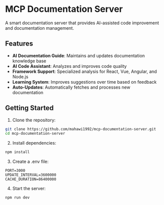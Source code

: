 # MCP Documentation Server

A smart documentation server that provides AI-assisted code improvement and documentation management.

## Features

- **AI Documentation Guide**: Maintains and updates documentation knowledge base
- **AI Code Assistant**: Analyzes and improves code quality
- **Framework Support**: Specialized analysis for React, Vue, Angular, and Node.js
- **Learning System**: Improves suggestions over time based on feedback
- **Auto-Updates**: Automatically fetches and processes new documentation

## Getting Started

1. Clone the repository:
```bash
git clone https://github.com/mahawi1992/mcp-documentation-server.git
cd mcp-documentation-server
```

2. Install dependencies:
```bash
npm install
```

3. Create a .env file:
```env
PORT=3000
UPDATE_INTERVAL=3600000
CACHE_DURATION=86400000
```

4. Start the server:
```bash
npm run dev
```